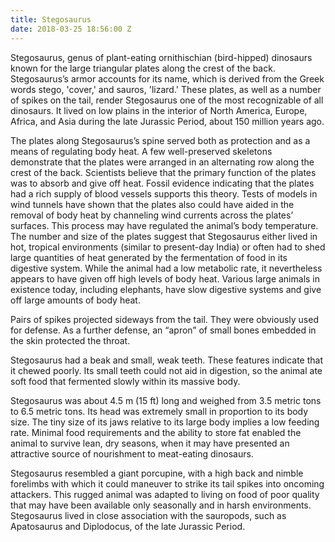 ```yaml
---
title: Stegosaurus
date: 2018-03-25 18:56:00 Z
---
```


Stegosaurus, genus of plant-eating ornithischian (bird-hipped) dinosaurs known for the large triangular plates along the crest of the back. Stegosaurus’s armor accounts for its name, which is derived from the Greek words stego, 'cover,' and sauros, 'lizard.' These plates, as well as a number of spikes on the tail, render Stegosaurus one of the most recognizable of all dinosaurs. It lived on low plains in the interior of North America, Europe, Africa, and Asia during the late Jurassic Period, about 150 million years ago. 

The plates along Stegosaurus’s spine served both as protection and as a means of regulating body heat. A few well-preserved skeletons demonstrate that the plates were arranged in an alternating row along the crest of the back. Scientists believe that the primary function of the plates was to absorb and give off heat. Fossil evidence indicating that the plates had a rich supply of blood vessels supports this theory. Tests of models in wind tunnels have shown that the plates also could have aided in the removal of body heat by channeling wind currents across the plates’ surfaces. This process may have regulated the animal’s body temperature. The number and size of the plates suggest that Stegosaurus either lived in hot, tropical environments (similar to present-day India) or often had to shed large quantities of heat generated by the fermentation of food in its digestive system. While the animal had a low metabolic rate, it nevertheless appears to have given off high levels of body heat. Various large animals in existence today, including elephants, have slow digestive systems and give off large amounts of body heat. 

Pairs of spikes projected sideways from the tail. They were obviously used for defense. As a further defense, an “apron” of small bones embedded in the skin protected the throat. 

Stegosaurus had a beak and small, weak teeth. These features indicate that it chewed poorly. Its small teeth could not aid in digestion, so the animal ate soft food that fermented slowly within its massive body.

Stegosaurus was about 4.5 m (15 ft) long and weighed from 3.5 metric tons to 6.5 metric tons. Its head was extremely small in proportion to its body size. The tiny size of its jaws relative to its large body implies a low feeding rate. Minimal food requirements and the ability to store fat enabled the animal to survive lean, dry seasons, when it may have presented an attractive source of nourishment to meat-eating dinosaurs. 

Stegosaurus resembled a giant porcupine, with a high back and nimble forelimbs with which it could maneuver to strike its tail spikes into oncoming attackers. This rugged animal was adapted to living on food of poor quality that may have been available only seasonally and in harsh environments. Stegosaurus lived in close association with the sauropods, such as Apatosaurus and Diplodocus, of the late Jurassic Period. 